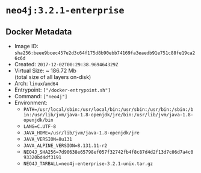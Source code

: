 # `neo4j:3.2.1-enterprise`

## Docker Metadata

- Image ID: `sha256:beee9bcec457e2d3c64f175d8b90ebb74169fa3eaedb91e751c88fe19ca26c6d`
- Created: `2017-12-02T00:29:38.969464329Z`
- Virtual Size: ~ 186.72 Mb  
  (total size of all layers on-disk)
- Arch: `linux`/`amd64`
- Entrypoint: `["/docker-entrypoint.sh"]`
- Command: `["neo4j"]`
- Environment:
  - `PATH=/usr/local/sbin:/usr/local/bin:/usr/sbin:/usr/bin:/sbin:/bin:/usr/lib/jvm/java-1.8-openjdk/jre/bin:/usr/lib/jvm/java-1.8-openjdk/bin`
  - `LANG=C.UTF-8`
  - `JAVA_HOME=/usr/lib/jvm/java-1.8-openjdk/jre`
  - `JAVA_VERSION=8u131`
  - `JAVA_ALPINE_VERSION=8.131.11-r2`
  - `NEO4J_SHA256=7d90638e65798ef057f32742fb4f8c87d4d2f13d7c06d7a4c093320bd4df3191`
  - `NEO4J_TARBALL=neo4j-enterprise-3.2.1-unix.tar.gz`

